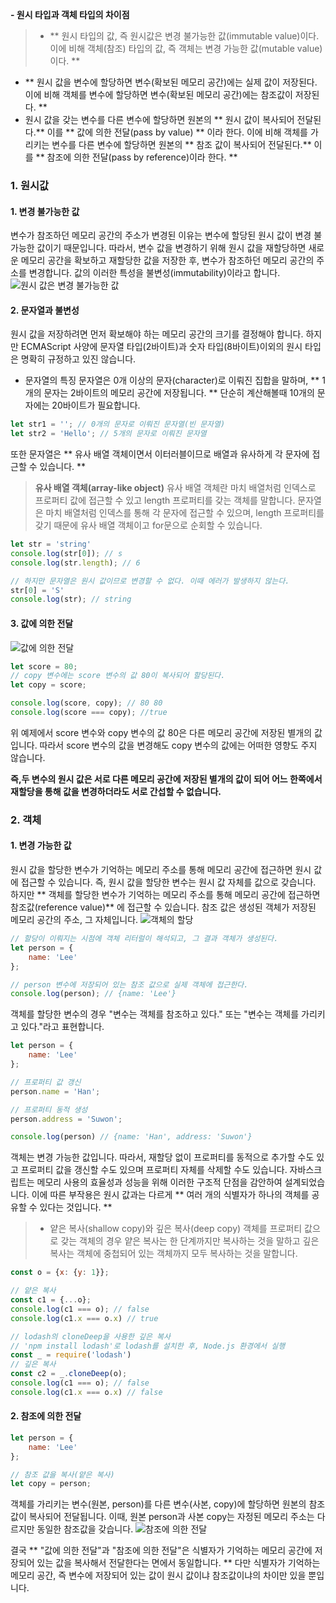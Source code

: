 **- 원시 타입과 객체 타입의 차이점**
> - ** 원시 타입의 값, 즉 원시값은 변경 불가능한 값(immutable value)이다. 이에 비해 객체(참조) 타입의 값, 즉 객체는 변경 가능한 값(mutable value)이다. **
- ** 원시 값을 변수에 할당하면 변수(확보된 메모리 공간)에는 실제 값이 저장된다. 이에 비해 객체를 변수에 할당하면 변수(확보된 메모리 공간)에는 참조값이 저장된다. **
- 원시 값을 갖는 변수를 다른 변수에 할당하면 원본의 ** 원시 값이 복사되어 전달된다.** 이를 ** 값에 의한 전달(pass by value) ** 이라 한다. 이에 비해 객체를 가리키는 변수를 다른 변수에 할당하면 원본의 ** 참조 값이 복사되어 전달된다.** 이를 ** 참조에 의한 전달(pass by reference)이라 한다. **

### 1. 원시값
#### 1. 변경 불가능한 값
변수가 참조하던 메모리 공간의 주소가 변경된 이유는 변수에 할당된 원시 값이 변경 불가능한 값이기 때문입니다.
따라서, 변수 값을 변경하기 위해 원시 값을 재할당하면 새로운 메모리 공간을 확보하고 재할당한 값을 저장한 후, 변수가 참조하던 메모리 공간의 주소를 변경합니다. 값의 이러한 특성을 불변성(immutability)이라고 합니다.
![원시 값은 변경 불가능한 값](https://velog.velcdn.com/images/starrypro/post/04832bc8-a529-4f66-83e5-950bebd771b8/image.jpeg)

#### 2. 문자열과 불변성
원시 값을 저장하려면 먼저 확보해야 하는 메모리 공간의 크기를 결정해야 합니다. 하지만 ECMAScript 사양에 문자열 타입(2바이트)과 숫자 타입(8바이트)이외의 원시 타입은 명확히 규정하고 있진 않습니다.

- 문자열의 특징
문자열은 0개 이상의 문자(character)로 이뤄진 집합을 말하며, ** 1개의 문자는 2바이트의 메모리 공간에 저장됩니다. ** 단순히 계산해볼때 10개의 문자에는 20바이트가 필요합니다.
```javascript
let str1 = ''; // 0개의 문자로 이뤄진 문자열(빈 문자열)
let str2 = 'Hello'; // 5개의 문자로 이뤄진 문자열
```
또한 문자열은 ** 유사 배열 객체이면서 이터러블이므로 배열과 유사하게 각 문자에 접근할 수 있습니다. **

> **유사 배열 객체(array-like object)**
유사 배열 객체란 마치 배열처럼 인덱스로 프로퍼티 값에 접근할 수 있고 length 프로퍼티를 갖는 객체를 말합니다. 문자열은 마치 배열처럼 인덱스를 통해 각 문자에 접근할 수 있으며, length 프로퍼티를 갖기 때문에 유사 배열 객체이고 for문으로 순회할 수 있습니다.

```javascript
let str = 'string'
console.log(str[0]); // s
console.log(str.length); // 6

// 하지만 문자열은 원시 값이므로 변경할 수 없다. 이때 에러가 발생하지 않는다.
str[0] = 'S'
console.log(str); // string
```

#### 3. 값에 의한 전달
![값에 의한 전달](https://velog.velcdn.com/images/starrypro/post/6babbef0-d788-43d3-b926-bf460fa7bb03/image.jpeg)

```javascript
let score = 80;
// copy 변수에는 score 변수의 값 80이 복사되어 할당된다.
let copy = score;

console.log(score, copy); // 80 80
console.log(score === copy); //true
```
위 예제에서 score 변수와 copy 변수의 값 80은 다른 메모리 공간에 저장된 별개의 값입니다. 따라서 score 변수의 값을 변경해도 copy 변수의 값에는 어떠한 영향도 주지 않습니다.

**즉,두 변수의 원시 값은 서로 다른 메모리 공간에 저장된 별개의 값이 되어 어느 한쪽에서 재할당을 통해 값을 변경하더라도 서로 간섭할 수 없습니다.**

### 2. 객체
#### 1. 변경 가능한 값
원시 값을 할당한 변수가 기억하는 메모리 주소를 통해 메모리 공간에 접근하면 원시 값에 접근할 수 있습니다. 즉, 원시 값을 할당한 변수는 원시 값 자체를 값으로 갖습니다.
하지만 ** 객체를 할당한 변수가 기억하는 메모리 주소를 통해 메모리 공간에 접근하면 참조값(reference value)** 에 접근할 수 있습니다.
참조 값은 생성된 객체가 저장된 메모리 공간의 주소, 그 자체입니다.
![객체의 할당](https://velog.velcdn.com/images/starrypro/post/18336a16-dde1-4bf4-90a8-2c618ba35d67/image.png)

```javascript
// 할당이 이뤄지는 시점에 객체 리터럴이 해석되고, 그 결과 객체가 생성된다.
let person = {
	name: 'Lee'
};

// person 변수에 저장되어 있는 참조 값으로 실제 객체에 접근한다.
console.log(person); // {name: 'Lee'}
```
객체를 할당한 변수의 경우 "변수는 객체를 참조하고 있다." 또는 "변수는 객체를 가리키고 있다."라고 표현합니다.

```javascript
let person = {
	name: 'Lee'
};

// 프로퍼티 값 갱신
person.name = 'Han';

// 프로퍼티 동적 생성
person.address = 'Suwon';

console.log(person) // {name: 'Han', address: 'Suwon'}
```
객체는 변경 가능한 값입니다. 따라서, 재할당 없이 프로퍼티를 동적으로 추가할 수도 있고 프로퍼티 값을 갱신할 수도 있으며 프로퍼티 자체를 삭제할 수도 있습니다. 
자바스크립트는 메모리 사용의 효율성과 성능을 위해 이러한 구조적 단점을 감안하여 설계되었습니다.
이에 따른 부작용은 원시 값과는 다르게 ** 여러 개의 식별자가 하나의 객체를 공유할 수 있다는 것입니다. **

> - 얕은 복사(shallow copy)와 깊은 복사(deep copy)
객체를 프로퍼티 값으로 갖는 객체의 경우 얕은 복사는 한 단계까지만 복사하는 것을 말하고 깊은 복사는 객체에 중첩되어 있는 객체까지 모두 복사하는 것을 말합니다.

```javascript
const o = {x: {y: 1}};

// 얕은 복사
const c1 = {...o}; 
console.log(c1 === o); // false
console.log(c1.x === o.x) // true

// lodash의 cloneDeep을 사용한 깊은 복사
// 'npm install lodash'로 lodash를 설치한 후, Node.js 환경에서 실행
const _ = require('lodash')
// 깊은 복사
const c2 = _.cloneDeep(o);
console.log(c1 === o); // false
console.log(c1.x === o.x) // false
```

#### 2. 참조에 의한 전달
```javascript
let person = {
	name: 'Lee'
};

// 참조 값을 복사(얕은 복사)
let copy = person;
```
객체를 가리키는 변수(원본, person)를 다른 변수(사본, copy)에 할당하면 원본의 참조 값이 복사되어 전달됩니다.
이때, 원본 person과 사본 copy는 자정된 메모리 주소는 다르지만 동일한 참조값을 갖습니다.
![참조에 의한 전달](https://velog.velcdn.com/images/starrypro/post/874c9fb7-6b16-402a-85da-e58a1f6658b9/image.png)

결국 ** "값에 의한 전달"과 "참조에 의한 전달"은 식별자가 기억하는 메모리 공간에 저장되어 있는 값을 복사해서 전달한다는 면에서 동일합니다. ** 다만 식별자가 기억하는 메모리 공간, 즉 변수에 저장되어 있는 값이 원시 값이냐 참조값이냐의 차이만 있을 뿐입니다.
